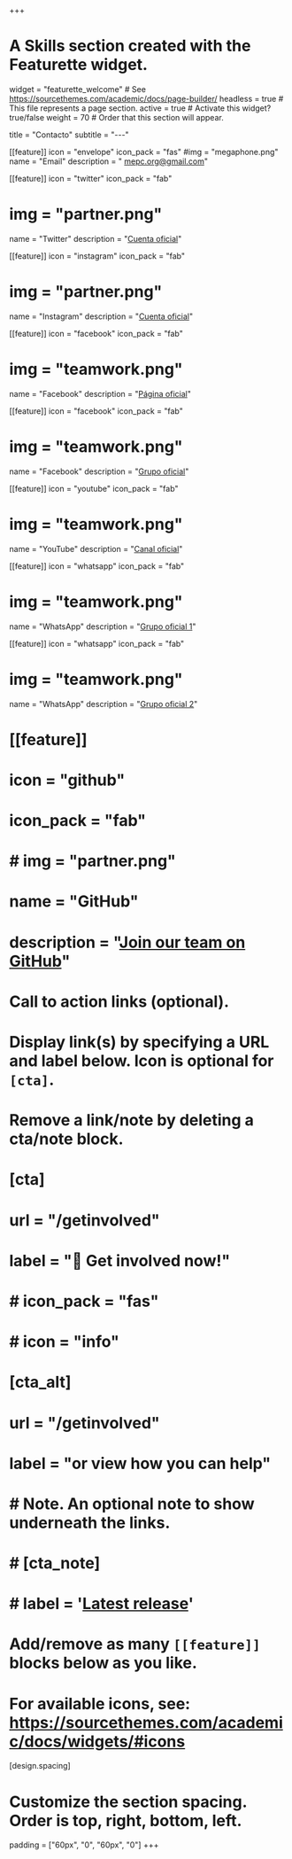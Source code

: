 +++
# A Skills section created with the Featurette widget.
widget = "featurette_welcome"  # See https://sourcethemes.com/academic/docs/page-builder/
headless = true  # This file represents a page section.
active = true  # Activate this widget? true/false
weight = 70  # Order that this section will appear.

title = "Contacto"
subtitle = "---"

[[feature]]
  icon = "envelope"
  icon_pack = "fas"
  #img = "megaphone.png"
  name = "Email"
  description = " [mepc.org@gmail.com](mailto:mepc.org@gmail.com)"

[[feature]]
  icon = "twitter"
  icon_pack = "fab"
  # img = "partner.png"
  name = "Twitter"
  description = "[Cuenta oficial](https://twitter.com/MEPC_oficial)"

[[feature]]
  icon = "instagram"
  icon_pack = "fab"
  # img = "partner.png"
  name = "Instagram"
  description = "[Cuenta oficial](https://www.instagram.com/mepc.oficial/)"

[[feature]]
  icon = "facebook"
  icon_pack = "fab"
  # img = "teamwork.png"
  name = "Facebook"
  description = "[Página oficial](https://www.facebook.com/mepc.oficial/)"

[[feature]]
  icon = "facebook"
  icon_pack = "fab"
  # img = "teamwork.png"
  name = "Facebook"
  description = "[Grupo oficial](https://www.facebook.com/groups/2641583789449049)" 
  
[[feature]]
  icon = "youtube"
  icon_pack = "fab"
  # img = "teamwork.png"
  name = "YouTube"
  description = "[Canal oficial](https://www.youtube.com/channel/UCJpN1ANkID-67MQ2alMek-g)"
  
[[feature]]
  icon = "whatsapp"
  icon_pack = "fab"
  # img = "teamwork.png"
  name = "WhatsApp"
  description = "[Grupo oficial 1](https://chat.whatsapp.com/LXTB9dRdP2z0d8meLKz1eg)"
  
[[feature]]
  icon = "whatsapp"
  icon_pack = "fab"
  # img = "teamwork.png"
  name = "WhatsApp"
  description = "[Grupo oficial 2](https://chat.whatsapp.com/LWqNQwz5UxhJIJwrArgJ3E)"
  
# [[feature]]
#   icon = "github"
#   icon_pack = "fab"
#   # img = "partner.png"
#   name = "GitHub"
#   description = "[Join our team on GitHub](https://github.com/flavioazevedo/FORRT)"

# Call to action links (optional).
#   Display link(s) by specifying a URL and label below. Icon is optional for `[cta]`.
#   Remove a link/note by deleting a cta/note block.
#  [cta]
#    url = "/getinvolved"
#    label = ":rocket: Get involved now!"
#    # icon_pack = "fas"
#    # icon = "info"
#   
#  [cta_alt]
#   url = "/getinvolved"
#   label = "or view how you can help"
# 
# # Note. An optional note to show underneath the links.
# # [cta_note]
# #   label = '<a class="js-github-release" href="https://sourcethemes.com/academic/updates" data-repo="gcushen/hugo-academic">Latest release<!-- V --></a>'

# Add/remove as many `[[feature]]` blocks below as you like.
# 
# For available icons, see: https://sourcethemes.com/academic/docs/widgets/#icons


[design.spacing]
  # Customize the section spacing. Order is top, right, bottom, left.
  padding = ["60px", "0", "60px", "0"]
+++

